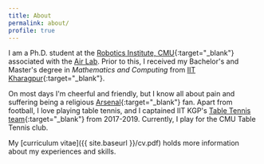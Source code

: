 ```yaml
---
title: About
permalink: about/
profile: true
---
```


I am a Ph.D. student at the [Robotics Institute, CMU](https://www.ri.cmu.edu/){:target="_blank"} associated with the [Air Lab](http://theairlab.org/). Prior to this, I received my Bachelor's and Master's degree in *Mathematics and Computing* from [IIT Kharagpur](http://www.iitkgp.ac.in){:target="_blank"}.

On most days I'm cheerful and friendly, but I know all about pain and suffering being a religious [Arsenal](https://www.youtube.com/watch?v=1pZIcO06x6w){:target="_blank"} fan. Apart from football, I love playing table tennis, and I captained IIT KGP's [Table Tennis team](https://wiki.metakgp.org/w/Table_Tennis){:target="_blank"} from 2017-2019. Currently, I play for the CMU Table Tennis club.

My [curriculum vitae]({{ site.baseurl }}/cv.pdf) holds more information about my experiences and skills.

